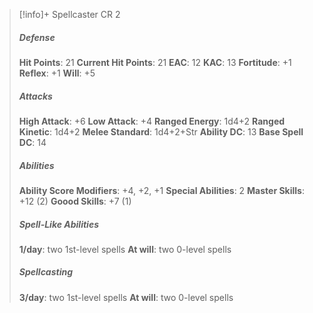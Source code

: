 > [!info]+ Spellcaster CR 2
> ##### Defense
> **Hit Points**: 21
> **Current Hit Points**: 21
> **EAC**: 12
> **KAC**: 13
> **Fortitude**: +1
> **Reflex**: +1
> **Will**: +5
> ##### Attacks
> **High Attack**: +6
> **Low Attack**: +4
> **Ranged Energy**: 1d4+2
> **Ranged Kinetic**: 1d4+2
> **Melee Standard**: 1d4+2+Str
> **Ability DC**: 13
> **Base Spell DC**: 14
> ##### Abilities
> **Ability Score Modifiers**: +4, +2, +1
> **Special Abilities**: 2
> **Master Skills**: +12 (2)
> **Goood Skills**: +7 (1)
> ##### Spell-Like Abilities
> **1/day**: two 1st-level spells
> **At will**: two 0-level spells
> ##### Spellcasting
> **3/day**: two 1st-level spells
> **At will**: two 0-level spells
